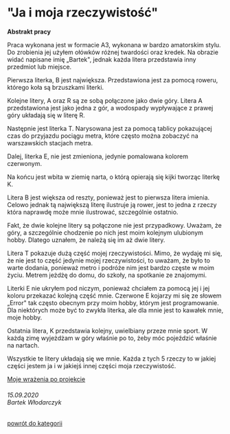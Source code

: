 # **"Ja i moja rzeczywistość&quot;**


**Abstrakt pracy**

Praca wykonana jest w formacie A3, wykonana w bardzo amatorskim stylu. Do zrobienia jej użyłem ołówków różnej twardości oraz kredek. Na obrazie widać napisane imię „Bartek&quot;, jednak każda litera przedstawia inny przedmiot lub miejsce.

Pierwsza literka, B jest największa. Przedstawiona jest za pomocą roweru, którego koła są brzuszkami literki.

Kolejne litery, A oraz R są ze sobą połączone jako dwie góry. Litera A przedstawiona jest jako jedna z gór, a wodospady wypływające z prawej góry układają się w literę R.

Następnie jest literka T. Narysowana jest za pomocą tablicy pokazującej czas do przyjazdu pociągu metra, które często można zobaczyć na warszawskich stacjach metra.

Dalej, literka E, nie jest zmieniona, jedynie pomalowana kolorem czerwonym.

Na końcu jest wbita w ziemię narta, o którą opierają się kijki tworząc literkę K.

Litera B jest większa od reszty, ponieważ jest to pierwsza litera imienia. Celowo jednak tą największą literę ilustruje ją rower, jest to jedna z rzeczy która naprawdę może mnie ilustrować, szczególnie ostatnio.

Fakt, że dwie kolejne litery są połączone nie jest przypadkowy. Uważam, że góry, a szczególnie chodzenie po nich jest moim kolejnym ulubionym hobby. Dlatego uznałem, że należą się im aż dwie litery.

Litera T pokazuje dużą część mojej rzeczywistości. Mimo, że wydaję mi się, że nie jest to część jedynie mojej rzeczywistości, to uważam, że było to warte dodania, ponieważ metro i podróże nim jest bardzo częste w moim życiu. Metrem jeżdżę do domu, do szkoły, na spotkanie ze znajomymi.

Literki E nie ukryłem pod niczym, ponieważ chciałem za pomocą jej i jej koloru przekazać kolejną część mnie. Czerwone E kojarzy mi się ze słowem „Error&quot; tak często obecnym przy moim hobby, którym jest programowanie. Dla niektórych może być to zwykła literka, ale dla mnie jest to kawałek mnie, moje hobby.

Ostatnia litera, K przedstawia kolejny, uwielbiany przeze mnie sport. W każdą zimę wyjeżdżam w góry właśnie po to, żeby móc pojeździć właśnie na nartach.

Wszystkie te litery układają się we mnie. Każda z tych 5 rzeczy to w jakiej części jestem ja i w jakiejś innej części moja rzeczywistość.

[Moje wrażenia po projekcie](wrazenia.html)

###### 15.09.2020 <br/> Bartek Włodarczyk
[powrót do kategorii](../index.html)
